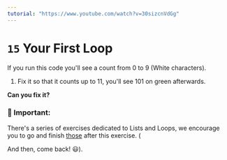 ```yaml
---
tutorial: "https://www.youtube.com/watch?v=30sizcnVdGg"
---
```


# `15` Your First Loop

If you run this code you'll see a count from 0 to 9 (White characters).  

1. Fix it so that it counts up to 11, you'll see 101 on green afterwards.


**Can you fix it?**


### :mag_right: Important: 

There's a series of exercises dedicated to Lists and Loops, we encourage you to go and finish [those](https://github.com/4GeeksAcademy/python-lists-loops-programming-exercises) after this exercise. (
    
And then, come back! :smiley:).